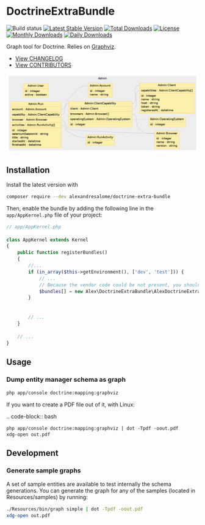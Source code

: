 # DoctrineExtraBundle

![Build status](https://travis-ci.org/alexandresalome/doctrine-extra-bundle.png?branch=master) [![Latest Stable Version](https://poser.pugx.org/alexandresalome/doctrine-extra-bundle/v/stable)](https://packagist.org/packages/alexandresalome/doctrine-extra-bundle) [![Total Downloads](https://poser.pugx.org/alexandresalome/doctrine-extra-bundle/downloads)](https://packagist.org/packages/alexandresalome/doctrine-extra-bundle) [![License](https://poser.pugx.org/alexandresalome/doctrine-extra-bundle/license)](https://packagist.org/packages/alexandresalome/doctrine-extra-bundle) [![Monthly Downloads](https://poser.pugx.org/alexandresalome/doctrine-extra-bundle/d/monthly)](https://packagist.org/packages/alexandresalome/doctrine-extra-bundle) [![Daily Downloads](https://poser.pugx.org/alexandresalome/doctrine-extra-bundle/d/daily)](https://packagist.org/packages/alexandresalome/doctrine-extra-bundle)

Graph tool for Doctrine. Relies on [Graphviz](http://www.graphviz.org/).

* [View CHANGELOG](CHANGELOG.md)
* [View CONTRIBUTORS](CONTRIBUTORS.md)

![Demo](Resources/demo.png)

## Installation

Install the latest version with

```bash
composer require --dev alexandresalome/doctrine-extra-bundle
```

Then, enable the bundle by adding the following line in the ``app/AppKernel.php``
file of your project:

```php
// app/AppKernel.php

class AppKernel extends Kernel
{
    public function registerBundles()
    {
        //...
        if (in_array($this->getEnvironment(), ['dev', 'test'])) {
            // ...
            // Because the vendor code could be not present, you should check if the bundle is here before using it.
            $bundles[] = new Alex\DoctrineExtraBundle\AlexDoctrineExtraBundle();
        }


        // ...
    }

    // ...
}
```

## Usage

### Dump entity manager schema as graph

```bash
php app/console doctrine:mapping:graphviz
```

If you want to create a PDF file out of it, with Linux:

.. code-block:: bash

```
php app/console doctrine:mapping:graphviz | dot -Tpdf -oout.pdf
xdg-open out.pdf
```

## Development

### Generate sample graphs

A set of sample entities are available to test internally the schema generations. You can generate the graph for any of the samples (located in Resources/samples) by running:

```bash
./Resources/bin/graph simple | dot -Tpdf -oout.pdf
xdg-open out.pdf
```
